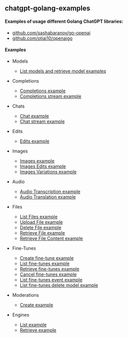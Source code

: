 ## chatgpt-golang-examples

#### Examples of usage different Golang ChatGPT libraries:
- [github.com/sashabaranov/go-openai](https://github.com/sashabaranov/go-openai)
- [github.com/otiai10/openaigo](https://github.com/otiai10/openaigo)

#### Examples
- Models
  - [List models and retrieve model examples](https://github.com/emikhalev/chatgpt-golang-examples/blob/main/models/main.go)
- Completions
  - [Completions example](https://github.com/emikhalev/chatgpt-golang-examples/blob/main/completions/main.go)
  - [Completions stream example](https://github.com/emikhalev/chatgpt-golang-examples/blob/main/completions_stream/main.go)
    
- Chats
  - [Chat example](https://github.com/emikhalev/chatgpt-golang-examples/blob/main/chat/main.go)
  - [Chat stream example](https://github.com/emikhalev/chatgpt-golang-examples/blob/chat/main.go)
- Edits
  - [Edits example](https://github.com/emikhalev/chatgpt-golang-examples/blob/main/edit/main.go)
  
- Images
  - [Images example](https://github.com/emikhalev/chatgpt-golang-examples/blob/main/images/main.go)
  - [Images Edits example](https://github.com/emikhalev/chatgpt-golang-examples/blob/main/images_edits/main.go)
  - [Images Variations example](https://github.com/emikhalev/chatgpt-golang-examples/blob/main/images_variations/main.go)

- Audio
  - [Audio Transcription example](https://github.com/emikhalev/chatgpt-golang-examples/blob/main/audio_transcription/main.go)
  - [Audio Translation example](https://github.com/emikhalev/chatgpt-golang-examples/blob/main/audio_translation/main.go)

- Files
  - [List Files example](https://github.com/emikhalev/chatgpt-golang-examples/blob/main/files_list_file/main.go)
  - [Upload File example](https://github.com/emikhalev/chatgpt-golang-examples/blob/main/files_upload_file/main.go)
  - [Delete File example](https://github.com/emikhalev/chatgpt-golang-examples/blob/main/files_delete_file/main.go)
  - [Retrieve File example](https://github.com/emikhalev/chatgpt-golang-examples/blob/main/files_retrieve_file/main.go)
  - [Retrieve File Content example](https://github.com/emikhalev/chatgpt-golang-examples/blob/main/files_retrieve_file_content/main.go)

- Fine-Tunes
  - [Create fine-tune example](https://github.com/emikhalev/chatgpt-golang-examples/blob/main/fine_tunes_create/main.go)
  - [List fine-tunes example](https://github.com/emikhalev/chatgpt-golang-examples/blob/main/fine_tunes_list/main.go)
  - [Retrieve fine-tunes example](https://github.com/emikhalev/chatgpt-golang-examples/blob/main/fine_tunes_retrieve/main.go)
  - [Cancel fine-tunes example](https://github.com/emikhalev/chatgpt-golang-examples/blob/main/fine_tunes_cancel/main.go)
  - [List fine-tunes event example](https://github.com/emikhalev/chatgpt-golang-examples/blob/main/fine_tunes_list_events/main.go)
  - [List fine-tunes delete model example](https://github.com/emikhalev/chatgpt-golang-examples/blob/main/fine_tunes_delete_model/main.go)

- Moderations
  - [Create example](https://github.com/emikhalev/chatgpt-golang-examples/blob/main/moderations_create/main.go)
    
- Engines
  - [List example](https://github.com/emikhalev/chatgpt-golang-examples/blob/main/engines_list/main.go)
  - [Retrieve example](https://github.com/emikhalev/chatgpt-golang-examples/blob/main/engines_retrieve/main.go)
  



